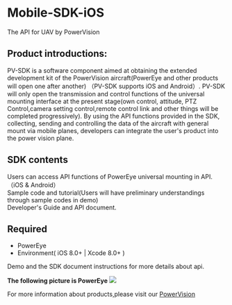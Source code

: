 # Mobile-SDK-iOS
The API for UAV by PowerVision

## Product introductions:
PV-SDK is a software component aimed at obtaining the extended development kit of the PowerVision aircraft(PowerEye and other products will open one after another) （PV-SDK supports iOS and Android）. PV-SDK will only open the transmission and control functions of the universal mounting interface at the present stage(own control, attitude, PTZ Control,camera setting control,remote control link and other things will be completed progressively). By using the API functions provided in the SDK, collecting, sending and controlling the data of the aircraft with general mount via mobile planes, developers can integrate the user's product into the power vision plane.

## SDK contents 

Users can access API functions of PowerEye universal mounting in API.（iOS & Android）  
Sample code and tutorial(Users will have preliminary understandings through sample codes in demo)    
Developer's Guide and API document.

## Required
  - PowerEye  
  - Environment( iOS 8.0+ | Xcode 8.0+ )

Demo and the SDK document instructions for more details about api.

**The following picture is PowerEye**
![](https://github.com/PV-SDK/Mobile-SDK-Android/blob/master/powervision-sdk-demo/gcs_api/powerEye.jpg?raw=true)

For more information about products,please visit our [PowerVision](http://www.powervision.me/en/)


